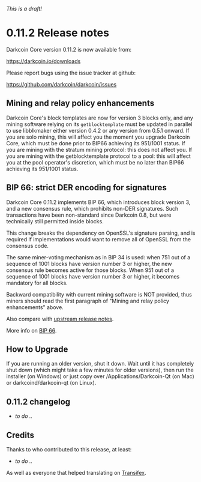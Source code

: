 *This is a draft!*

0.11.2 Release notes
====================


Darkcoin Core version 0.11.2 is now available from:

  https://darkcoin.io/downloads

Please report bugs using the issue tracker at github:

  https://github.com/darkcoin/darkcoin/issues


Mining and relay policy enhancements
------------------------------------

Darkcoin Core's block templates are now for version 3 blocks only, and any
mining software relying on its `getblocktemplate` must be updated in parallel
to use libblkmaker either version 0.4.2 or any version from 0.5.1 onward. If you
are solo mining, this will affect you the moment you upgrade Darkcoin Core,
which must be done prior to BIP66 achieving its 951/1001 status. If you are
mining with the stratum mining protocol: this does not affect you. If you are
mining with the getblocktemplate protocol to a pool: this will affect you at the
pool operator's discretion, which must be no later than BIP66 achieving its
951/1001 status.


BIP 66: strict DER encoding for signatures
------------------------------------------

Darkcoin Core 0.11.2 implements BIP 66, which introduces block version 3, and a
new consensus rule, which prohibits non-DER signatures. Such transactions have
been non-standard since Darkcoin 0.8, but were technically still permitted
inside blocks.

This change breaks the dependency on OpenSSL's signature parsing, and is
required if implementations would want to remove all of OpenSSL from the
consensus code.

The same miner-voting mechanism as in BIP 34 is used: when 751 out of a
sequence of 1001 blocks have version number 3 or higher, the new consensus
rule becomes active for those blocks. When 951 out of a sequence of 1001
blocks have version number 3 or higher, it becomes mandatory for all blocks.

Backward compatibility with current mining software is NOT provided, thus
miners should read the first paragraph of "Mining and relay policy
enhancements" above.

Also compare with [upstream release notes](https://github.com/bitcoin/bitcoin/blob/0.10/doc/release-notes.md#mining-and-relay-policy-enhancements).

More info on [BIP 66](https://github.com/bitcoin/bips/blob/master/bip-0066.mediawiki).


How to Upgrade
--------------

If you are running an older version, shut it down. Wait until it has completely
shut down (which might take a few minutes for older versions), then run the
installer (on Windows) or just copy over /Applications/Darkcoin-Qt (on Mac) or
darkcoind/darkcoin-qt (on Linux).


0.11.2 changelog
----------------

- *to do ..*


Credits
--------

Thanks to who contributed to this release, at least:

- *to do ..*

As well as everyone that helped translating on [Transifex](https://www.transifex.com/projects/p/darkcoin/).
